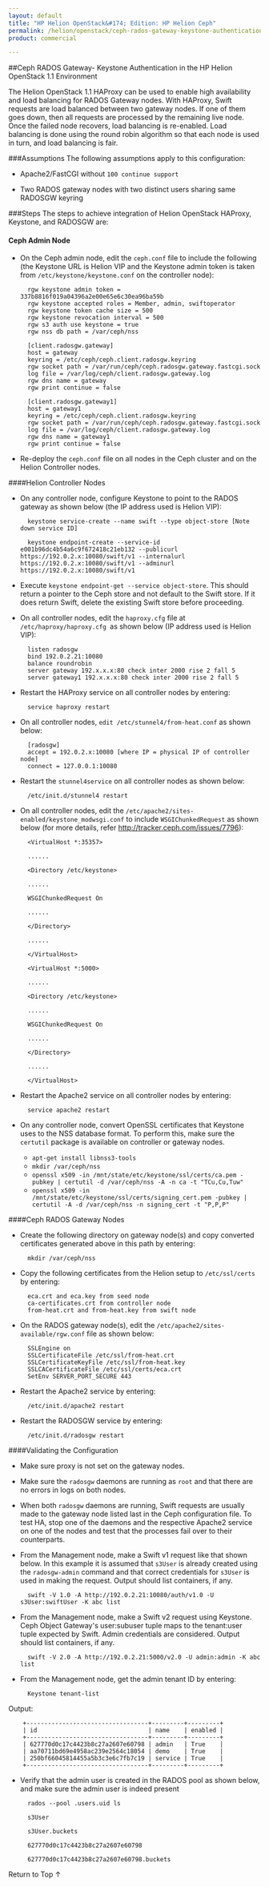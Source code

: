 ```yaml
---
layout: default
title: "HP Helion OpenStack&#174; Edition: HP Helion Ceph"
permalink: /helion/openstack/ceph-rados-gateway-keystone-authentication/
product: commercial

---
```

<!--UNDER REVISION-->


<script>

function PageRefresh {
onLoad="window.refresh"
}

PageRefresh();

</script>
<!--
<p style="font-size: small;"> <a href="/helion/openstack/install-beta/kvm/">&#9664; PREV</a> | <a href="/helion/openstack/install-beta-overview/">&#9650; UP</a> | <a href="/helion/openstack/install-beta/esx/">NEXT &#9654;</a> </p>--->


##Ceph RADOS Gateway- Keystone Authentication in the HP Helion OpenStack 1.1 Environment

The Helion OpenStack 1.1 HAProxy can be used to enable high availability and load balancing for RADOS Gateway nodes. With HAProxy, Swift requests are load balanced between two gateway nodes. If one of them goes down, then all requests are processed by the remaining live node. Once the failed node recovers, load balancing is re-enabled. Load balancing is done using the round robin algorithm so that each node is used in turn, and load balancing is fair. 

###Assumptions
The following assumptions apply to this configuration:

* Apache2/FastCGI without `100 continue support`

* Two RADOS gateway nodes with two distinct users sharing same RADOSGW keyring

###Steps
The steps to achieve integration of Helion OpenStack HAProxy, Keystone, and RADOSGW are:

#### Ceph Admin Node ####

* On the Ceph admin node, edit the `ceph.conf` file to include the following (the Keystone URL is Helion VIP and the Keystone admin token is taken from `/etc/keystone/keystone.conf` on the controller node):

		rgw keystone admin token = 337b8816f019a04396a2e00e65e6c30ea96ba59b
		rgw keystone accepted roles = Member, admin, swiftoperator
		rgw keystone token cache size = 500
		rgw keystone revocation interval = 500
		rgw s3 auth use keystone = true
		rgw nss db path = /var/ceph/nss
		
		[client.radosgw.gateway]
		host = gateway
		keyring = /etc/ceph/ceph.client.radosgw.keyring
		rgw socket path = /var/run/ceph/ceph.radosgw.gateway.fastcgi.sock
		log file = /var/log/ceph/client.radosgw.gateway.log
		rgw dns name = gateway
		rgw print continue = false
		
		[client.radosgw.gateway1]
		host = gateway1
		keyring = /etc/ceph/ceph.client.radosgw.keyring
		rgw socket path = /var/run/ceph/ceph.radosgw.gateway.fastcgi.sock
		log file = /var/log/ceph/client.radosgw.gateway.log
		rgw dns name = gateway1
		rgw print continue = false

* Re-deploy the `ceph.conf` file on all nodes in the Ceph cluster and on the Helion Controller nodes.

####Helion Controller Nodes

* On any controller node, configure Keystone to point to the RADOS gateway as shown below (the IP address used is Helion VIP):

		keystone service-create --name swift --type object-store [Note down service ID]

		keystone endpoint-create --service-id e001b96dc4b54a6c9f672418c21eb132 --publicurl https://192.0.2.x:10080/swift/v1 --internalurl https://192.0.2.x:10080/swift/v1 --adminurl https://192.0.2.x:10080/swift/v1


* Execute `keystone endpoint-get --service object-store`. This should return a pointer to the Ceph store and not default to the Swift store. If it does return Swift, delete the existing Swift store before proceeding.

* On all controller nodes, edit the `haproxy.cfg` file at `/etc/haproxy/haproxy.cfg `as shown below (IP address used is Helion VIP):

		listen radosgw
		bind 192.0.2.21:10080
		balance roundrobin
		server gateway 192.x.x.x:80 check inter 2000 rise 2 fall 5
		server gateway1 192.x.x.x:80 check inter 2000 rise 2 fall 5

* Restart the HAProxy service on all controller nodes by entering:

		service haproxy restart

* On all controller nodes, `edit /etc/stunnel4/from-heat.conf` as shown below:

		[radosgw]
		accept = 192.0.2.x:10080 [where IP = physical IP of controller node]
		connect = 127.0.0.1:10080

* Restart the `stunnel4service` on all controller nodes as shown below:

		/etc/init.d/stunnel4 restart

* On all controller nodes, edit the  `/etc/apache2/sites-enabled/keystone_modwsgi.conf` to include `WSGIChunkedRequest` as shown below (for more details, refer http://tracker.ceph.com/issues/7796):

		<VirtualHost *:35357>
		
		......
		
		<Directory /etc/keystone>
		
		......
		
		WSGIChunkedRequest On
		
		......
		
		</Directory>
		
		......
		
		</VirtualHost>
		
		<VirtualHost *:5000>
		
		......
		
		<Directory /etc/keystone>
		
		......
		
		WSGIChunkedRequest On
		
		......
		
		</Directory>
		
		......
		
		</VirtualHost>

* Restart the Apache2 service on all controller nodes by entering: 
	
		service apache2 restart


*  On any controller node, convert OpenSSL certificates that Keystone uses to the NSS database format. To perform this, make sure the `certutil` package is available on controller or gateway nodes.

	* `apt-get install libnss3-tools`
	* `mkdir /var/ceph/nss`
	* `openssl x509 -in /mnt/state/etc/keystone/ssl/certs/ca.pem -pubkey | certutil -d /var/ceph/nss -A -n ca -t "TCu,Cu,Tuw"`
	* `openssl x509 -in /mnt/state/etc/keystone/ssl/certs/signing_cert.pem -pubkey | certutil -A -d /var/ceph/nss -n signing_cert -t "P,P,P"`

####Ceph RADOS Gateway Nodes

* Create the following directory on gateway node(s) and copy converted certificates generated above in this path by entering:

		mkdir /var/ceph/nss

* Copy the following certificates from the Helion setup to `/etc/ssl/certs` by entering:

		eca.crt and eca.key from seed node
		ca-certificates.crt from controller node
		from-heat.crt and from-heat.key from swift node

* On the RADOS gateway node(s), edit the `/etc/apache2/sites-available/rgw.conf` file as shown below:

		SSLEngine on
		SSLCertificateFile /etc/ssl/from-heat.crt
		SSLCertificateKeyFile /etc/ssl/from-heat.key
		SSLCACertificateFile /etc/ssl/certs/eca.crt
		SetEnv SERVER_PORT_SECURE 443

* Restart the Apache2 service by entering:

		/etc/init.d/apache2 restart

* Restart the RADOSGW service by entering:

		/etc/init.d/radosgw restart



####Validating the Configuration

* Make sure proxy is not set on the gateway nodes.

* Make sure the `radosgw` daemons are running as `root` and that there are no errors in logs on both  nodes.

* When both `radosgw` daemons are running, Swift requests are usually made to the gateway node listed last in the Ceph configuration file. To test HA, stop one of the daemons and the respective Apache2 service on one of the nodes and test that the processes fail over to their counterparts.

* From the Management node, make a Swift v1 request like that shown below. In this example it is assumed that `s3User` is already created using the `radosgw-admin` command and that correct credentials for `s3User` is used in making the request. Output should list containers, if any.

		swift -V 1.0 -A http://192.0.2.21:10080/auth/v1.0 -U s3User:swiftUser -K abc list

* From the Management node, make a Swift v2 request using Keystone. Ceph Object Gateway's user:subuser tuple maps to the tenant:user tuple expected by Swift. Admin credentials are considered. Output should list containers, if any.

		swift -V 2.0 -A http://192.0.2.21:5000/v2.0 -U admin:admin -K abc list

* From the Management node, get the admin tenant ID by entering:

		Keystone tenant-list

Output:

		+----------------------------------+---------+---------+
		| id 							   | name    | enabled |
		+----------------------------------+---------+---------+
		| 627770d0c17c4423b8c27a2607e60798 | admin 	 | True    |
		| aa70711bd69e4958ac239e2564c18054 | demo    | True    |
		| 250bf66045814455a5b3c3e6c7fb7c19 | service | True    |
		+----------------------------------+---------+---------+

* Verify that the admin user is created in the RADOS pool as shown below, and make sure the admin user is indeed present

		rados --pool .users.uid ls
		
		s3User
		
		s3User.buckets
		
		627770d0c17c4423b8c27a2607e60798
		
		627770d0c17c4423b8c27a2607e60798.buckets



<a href="#top" style="padding:14px 0px 14px 0px; text-decoration: none;"> Return to Top &#8593; </a>

